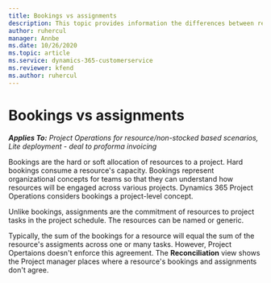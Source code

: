 ```yaml
---
title: Bookings vs assignments
description: This topic provides information the differences between resource bookings and resource assignments.
author: ruhercul
manager: Annbe
ms.date: 10/26/2020
ms.topic: article
ms.service: dynamics-365-customerservice
ms.reviewer: kfend 
ms.author: ruhercul
---
```


# Bookings vs assignments

_**Applies To:** Project Operations for resource/non-stocked based scenarios, Lite deployment - deal to proforma invoicing_

Bookings are the hard or soft allocation of resources to a project. Hard bookings consume a resource's capacity. Bookings represent organizational concepts for teams so that they can understand how resources will be engaged across various projects. Dynamics 365 Project Operations considers bookings a project-level concept. 

Unlike bookings, assignments are the commitment of resources to project tasks in the project schedule. The resources can be named or generic. 

Typically, the sum of the bookings for a resource will equal the sum of the resource's assigments across one or many tasks. However, Project Opertaions doesn't enforce this agreement. The **Reconciliation** view shows the Project manager places where a resource's bookings and assignments don't agree.
